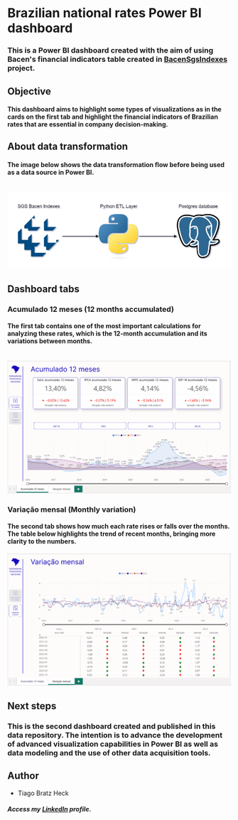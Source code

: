 # Brazilian national rates Power BI dashboard

### This is a Power BI dashboard created with the aim of using Bacen's financial indicators table created in [BacenSgsIndexes](https://github.com/TiagoBHeck/BacenSgsIndexes) project.

## Objective

#### This dashboard aims to highlight some types of visualizations as in the cards on the first tab and highlight the financial indicators of Brazilian rates that are essential in company decision-making.

## About data transformation

#### The image below shows the data transformation flow before being used as a data source in Power BI. 
&nbsp;
![alt text](Images/diagram.png "Data flow transformation")

## Dashboard tabs

### Acumulado 12 meses (12 months accumulated)

#### The first tab contains one of the most important calculations for analyzing these rates, which is the 12-month accumulation and its variations between months.
&nbsp;
![alt text](Images/aba%201.gif "12 months")

### Variação mensal (Monthly variation)

#### The second tab shows how much each rate rises or falls over the months. The table below highlights the trend of recent months, bringing more clarity to the numbers.
![alt text](Images/aba%202.gif "variation")

## Next steps

### This is the second dashboard created and published in this data repository. The intention is to advance the development of advanced visualization capabilities in Power BI as well as data modeling and the use of other data acquisition tools.

## Author
- Tiago Bratz Heck
##### Access my [LinkedIn](https://www.linkedin.com/in/tiago-bratz-heck-0b9b5696/) profile.


